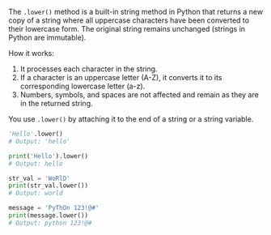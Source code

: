 The ```.lower()``` method is a built-in string method in Python that returns a new copy of a string where all uppercase characters have been converted to their lowercase form. The original string remains unchanged (strings in Python are immutable).

How it works: 

1. It processes each character in the string.
2. If a character is an uppercase letter (A-Z), it converts it to its corresponding lowercase letter (a-z).
3. Numbers, symbols, and spaces are not affected and remain as they are in the returned string. 

You use ```.lower()``` by attaching it to the end of a string or a string variable. 

``` python
'Hello'.lower()
# Output: 'hello'
```
``` python
print('Hello').lower()
# Output: hello
```
``` python
str_val = 'WoRlD'
print(str_val.lower())
# Output: world
```
``` python
message = 'PyThOn 123!@#'
print(message.lower())
# Output: python 123!@#
```
